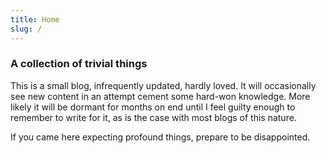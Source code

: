 ```yaml
---
title: Home
slug: /
---
```


### A collection of trivial things

This is a small blog, infrequently updated, hardly loved. It will occasionally see new content in an attempt cement some hard-won knowledge. More likely it will be dormant for months on end until I feel guilty enough to remember to write for it, as is the case with most blogs of this nature.

If you came here expecting profound things, prepare to be disappointed. 
